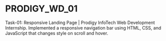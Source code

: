 # PRODIGY_WD_01
Task-01: Responsive Landing Page | Prodigy InfoTech Web Development Internship. Implemented a responsive navigation bar using HTML, CSS, and JavaScript that changes style on scroll and hover.
